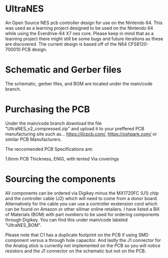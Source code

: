 # UltraNES
An Open Source NES pcb controller design for use on the Nintendo 64.
This was used as a learning project designed to be used on the Nintendo 64 while using the Everdrive-64 X7 nes core. Please keep in mind that as a learning project there might still be some bugs and future iterations as these are discovered.
The current design is based off of the N64 CFS8120-700010 PCB design.

# Schematic and Gerber files
The schematic, gerber files, and BOM are located under the main/code branch.

# Purchasing the PCB
Under the main/code branch download the file "UltraNES_v2_compressed.zip" and upload it to your preffered PCB manufacturing site such as... 
https://jlcpcb.com/, https://oshpark.com/ or similar PCB Manufacturers.

The reccomended PCB Specifications are:

1.6mm PCB Thickness, ENIG, with tented Via coverings

# Sourcing the components
All components can be ordered via Digikey minus the MX1720FC (U1) chip and the controller cable (J2) which will need to come from a donor board. Alternatively for the cable you can use a controller exstension cord which can be found on Amazon or other silimar online retailers.
I have listed a Bill of Materials (BOM) with part numbers to be used for ordering components through Digikey. You can find this under main/code labeled "UltraNES_BOM".

Please note that C1 has a duplicate footprint on the PCB if using SMD component versus a through hole capacitor. And lastly the J1 connector for the Analog stick is currently not implemented on the PCB so you will notice resistors and the J1 connector on the schematic but not on the PCB.
